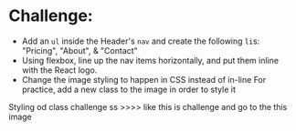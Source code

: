 
# Challenge: 

- Add an `ul` inside the Header's `nav` and create
  the following `li`s: "Pricing", "About", & "Contact"
- Using flexbox, line up the nav items horizontally, and
  put them inline with the React logo.
- Change the image styling to happen in CSS instead of in-line
  For practice, add a new class to the image in order to style it

Styling od class challenge ss >>>> like this is challenge and go to the this image